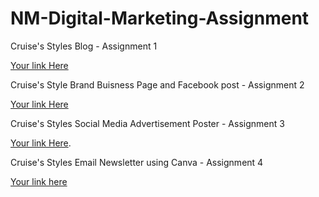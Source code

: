 # NM-Digital-Marketing-Assignment
Cruise's Styles Blog - Assignment 1

[Your link Here](https://cruisestyles.blogspot.com/2023/10/cruises-styles.html)

Cruise's Style Brand Buisness Page and Facebook post - Assignment 2

[Your link Here](https://www.facebook.com/profile.php?id=100068629599344)

Cruise's Styles Social Media Advertisement Poster - Assignment 3

[Your link Here](https://www.facebook.com/100068629599344/posts/pfbid0wuA5bQSY1TUgo2fDy43RKvSim9maWTqcYdQN1hj8qq5U4mhdEdDRehPCWKrf26gEl/?app=fbl).

Cruise's Styles Email Newsletter using Canva - Assignment 4

[Your link here](https://drive.google.com/file/d/1byf5rPuEDP7MOZZKrPiKqD6j_aui-4Pg/view?usp=sharing)
